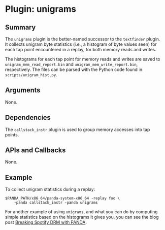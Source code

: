 Plugin: unigrams
===========

Summary
-------

The `unigrams` plugin is the better-named successor to the `textfinder` plugin. It collects unigram byte statistics (i.e., a histogram of byte values seen) for each tap point encountered in a replay, for both memory reads and writes.

The histograms for each tap point for memory reads and writes are saved to `unigram_mem_read_report.bin` and `unigram_mem_write_report.bin`, respectively. The files can be parsed with the Python code found in `scripts/unigram_hist.py`.

Arguments
---------

None.

Dependencies
------------

The `callstack_instr` plugin is used to group memory accesses into tap points.

APIs and Callbacks
------------------

None.

Example
-------

To collect unigram statistics during a replay:

    $PANDA_PATH/x86_64/panda-system-x86_64 -replay foo \
        -panda callstack_instr -panda unigrams

For another example of using `unigrams`, and what you can do by computing simple statistics based on the histograms it gives you, you can see the blog post [Breaking Spotify DRM with PANDA](http://moyix.blogspot.com/2014/07/breaking-spotify-drm-with-panda.html).
